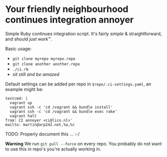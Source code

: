 Your friendly neighbourhood continues integration annoyer
=========================================================
Simple Ruby continues integration script. It's fairly *simple* &
straightforward, and should *just work*™.

Basic usage:

- `git clone myrepo myrepo.repo`
- `git clone another another.repo`
- `./ci.rb`
- *sit still and be amazed*


Default settings can be added per repo in `$repo/.ci-settings.yaml`, an example
might be:

    testcmd: |
      vagrant up
      vagrant ssh -c 'cd /vagrant && bundle install'
      vagrant ssh -c 'cd /vagrant && bundle exec rake'
      vagrant halt
    from: CI annoyer <ci@lico.nl>'
    mailto: martin@arp242.net,%a,%c


TODO: Properly document this ... :-/

**Warning** We run `git pull --force` on every repo. You probably do not want to
use this in repo's you're actually working in.
